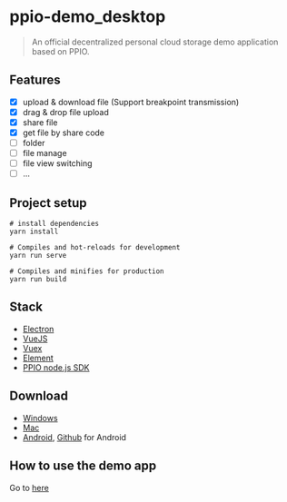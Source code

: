 # ppio-demo_desktop
> An official decentralized personal cloud storage demo application based on PPIO.

## Features
- [x] upload & download file (Support breakpoint transmission)
- [x] drag & drop file upload
- [x] share file
- [x] get file by share code
- [ ] folder
- [ ] file manage
- [ ] file view switching
- [ ] ...

## Project setup
```
# install dependencies
yarn install

# Compiles and hot-reloads for development
yarn run serve

# Compiles and minifies for production
yarn run build
```

## Stack
- [Electron](https://electronjs.org/)
- [VueJS](https://vuejs.org/)
- [Vuex](https://vuex.vuejs.org/)
- [Element](https://element.eleme.io/#/)
- [PPIO node.js SDK](https://github.com/ppio/ppio-sdk-js)

## Download
- [Windows](https://github.com/PPIO/ppio-demo-desktop/releases)
- [Mac](https://github.com/PPIO/ppio-demo-desktop/releases)
- [Android](https://github.com/PPIO/ppio-demo-android/releases), [Github](https://github.com/PPIO/ppio-demo-android) for Android

## How to use the demo app
Go to [here](https://www.pp.io/docs/how_to_use_ppio_demo.html)
